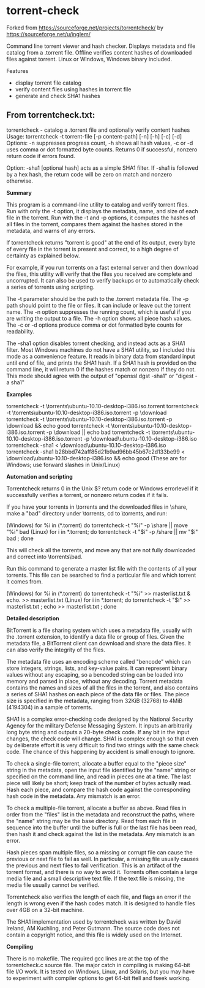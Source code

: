 # torrent-check

Forked from https://sourceforge.net/projects/torrentcheck/ by https://sourceforge.net/u/inglem/

Command line torrent viewer and hash checker. Displays metadata and file catalog from a .torrent file. Offline verifies content hashes of downloaded files against torrent. Linux or Windows, Windows binary included.

Features
* display torrent file catalog
* verify content files using hashes in torrent file
* generate and check SHA1 hashes

From torrentcheck.txt:
----------------------

torrentcheck - catalog a .torrent file and optionally verify content hashes
Usage: torrentcheck -t torrent-file [-p content-path] [-n] [-h] [-c] [-d]
Options: -n suppresses progress count, -h shows all hash values,
         -c or -d uses comma or dot formatted byte counts.
Returns 0 if successful, nonzero return code if errors found.

Option: -sha1 [optional hash] acts as a simple SHA1 filter.
If -sha1 is followed by a hex hash, the return code will be zero
on match and nonzero otherwise.

__Summary__

This program is a command-line utility to catalog and verify torrent files.
Run with only the -t option, it displays the metadata, name, and size of
each file in the torrent. Run with the -t and -p options, it computes the
hashes of all files in the torrent, compares them against the hashes stored
in the metadata, and warns of any errors.

If torrentcheck returns "torrent is good" at the end of its output, every
byte of every file in the torrent is present and correct, to a high degree of
certainty as explained below.

For example, if you run torrents on a fast external server and then download
the files, this utility will verify that the files you received are complete
and uncorrupted. It can also be used to verify backups or to automatically
check a series of torrents using scripting.

The -t parameter should be the path to the .torrent metadata file. The -p path
should point to the file or files. It can include or leave out the torrent name.
The -n option suppresses the running count, which is useful if you are writing
the output to a file. The -h option shows all piece hash values. The -c or -d
options produce comma or dot formatted byte counts for readability.

The -sha1 option disables torrent checking, and instead acts as a SHA1 filter.
Most Windows machines do not have a SHA1 utility, so I included this mode as a
convenience feature. It reads in binary data from standard input until end of
file, and prints the SHA1 hash. If a SHA1 hash is provided on the command line,
it will return 0 if the hashes match or nonzero if they do not. This mode
should agree with the output of "openssl dgst -sha1" or "digest -a sha1"

__Examples__

torrentcheck -t \torrents\ubuntu-10.10-desktop-i386.iso.torrent
torrentcheck -t \torrents\ubuntu-10.10-desktop-i386.iso.torrent -p \download
torrentcheck -t \torrents\ubuntu-10.10-desktop-i386.iso.torrent -p \download && echo good
torrentcheck -t \torrents\ubuntu-10.10-desktop-i386.iso.torrent -p \download || echo bad
torrentcheck -t \torrents\ubuntu-10.10-desktop-i386.iso.torrent -p \download\ubuntu-10.10-desktop-i386.iso
torrentcheck -sha1 < \download\ubuntu-10.10-desktop-i386.iso
torrentcheck -sha1 b28bbd742aff85d21b9ad96bb45b67c2d133be99 < \download\ubuntu-10.10-desktop-i386.iso && echo good
(These are for Windows; use forward slashes in Unix/Linux)

__Automation and scripting__

Torrentcheck returns 0 in the Unix $? return code or Windows errorlevel
if it successfully verifies a torrent, or nonzero return codes if it fails.

If you have your torrents in \torrents and the downloaded files in \share,
make a "bad" directory under \torrents, cd to \torrents, and run:

(Windows)
for %i in (*.torrent) do torrentcheck -t "%i" -p \share || move "%i" bad
(Linux)
for i in *.torrent; do torrentcheck -t "$i" -p /share || mv "$i" bad ; done

This will check all the torrents, and move any that are not fully
downloaded and correct into \torrents\bad.

Run this command to generate a master list file with the contents of all your
torrents. This file can be searched to find a particular file and which torrent
it comes from.

(Windows)
for %i in (*.torrent) do torrentcheck -t "%i" >> masterlist.txt & echo. >> masterlist.txt
(Linux)
for i in *.torrent; do torrentcheck -t "$i" >> masterlist.txt ; echo >> masterlist.txt ; done

__Detailed description__

BitTorrent is a file sharing system which uses a metadata file, usually with
the .torrent extension, to identify a data file or group of files. Given the
metadata file, a BitTorrent client can download and share the data files.
It can also verify the integrity of the files.

The metadata file uses an encoding scheme called "bencode" which can store
integers, strings, lists, and key-value pairs. It can represent binary values
without any escaping, so a bencoded string can be loaded into memory and parsed
in place, without any decoding. Torrent metadata contains the names and sizes
of all the files in the torrent, and also contains a series of SHA1 hashes on
each piece of the data file or files. The piece size is specified in the
metadata, ranging from 32KiB (32768) to 4MiB (4194304) in a sample of torrents.

SHA1 is a complex error-checking code designed by the National Security Agency
for the military Defense Messaging System. It inputs an arbitrarily long byte
string and outputs a 20-byte check code. If any bit in the input changes, the
check code will change. SHA1 is complex enough so that even by deliberate
effort it is very difficult to find two strings with the same check code. The
chance of this happening by accident is small enough to ignore.

To check a single-file torrent, allocate a buffer equal to the "piece size"
string in the metadata, open the input file identified by the "name" string
or specified on the command line, and read in pieces one at a time. The last
piece will likely be short; keep track of the number of bytes actually read.
Hash each piece, and compare the hash code against the corresponding hash code
in the metadata. Any mismatch is an error.

To check a multiple-file torrent, allocate a buffer as above. Read files in
order from the "files" list in the metadata and reconstruct the paths, where
the "name" string may be the base directory. Read from each file in sequence
into the buffer until the buffer is full or the last file has been read, then
hash it and check against the list in the metadata. Any mismatch is an error.

Hash pieces span multiple files, so a missing or corrupt file can cause the
previous or next file to fail as well. In particular, a missing file usually
causes the previous and next files to fail verification. This is an artifact of
the torrent format, and there is no way to avoid it. Torrents often contain a
large media file and a small descriptive text file. If the text file is
missing, the media file usually cannot be verified.

Torrentcheck also verifies the length of each file, and flags an error if the
length is wrong even if the hash codes match. It is designed to handle files
over 4GB on a 32-bit machine.

The SHA1 implementation used by torrentcheck was written by David Ireland,
AM Kuchling, and Peter Gutmann. The source code does not contain a copyright
notice, and this file is widely used on the Internet.

__Compiling__

There is no makefile. The required gcc lines are at the top of the
torrentcheck.c source file. The major catch in compiling is making 64-bit file
I/O work. It is tested on Windows, Linux, and Solaris, but you may have to
experiment with compiler options to get 64-bit ftell and fseek working.
